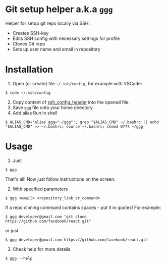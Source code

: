 # Git setup helper a.k.a `ggg`
Helper for setup git repo locally via SSH:
* Creates SSH-key
* Edits SSH config with necessary settings for profile
* Clones Git repo
* Sets up user name and email in repository

# Installation
1. Open (or create) file `~/.ssh/config`, for example with VSCode:
```shell
$ code ~/.ssh/config
```
2. Copy content of [ssh_config_header](./assets/ssh_config_header) into the opened file.
3. Save `ggg` file onto your home directory.
4. Add alias Run in shell
```shell
$ ALIAS_CMD='alias ggg="~/ggg"'; grep "$ALIAS_CMD" ~/.bashrc || echo "$ALIAS_CMD" >> ~/.bashrc; source ~/.bashrc; chmod 0777 ~/ggg
```


# Usage
1. Just
```shell
$ ggg
```
That's all! Now just follow instructions on the screen.

2. With specified parameters
```shell
$ ggg <email> <repository_link_or_command>
```
If a repo cloning command contains spaces - put it in quotes! For example:
```shell
$ ggg developer@gmail.com "git clone https://github.com/facebook/react.git"
```
or just
```shell
$ ggg developer@gmail.com https://github.com/facebook/react.git
```

3. Check help for more details
```shell
$ ggg --help
```

